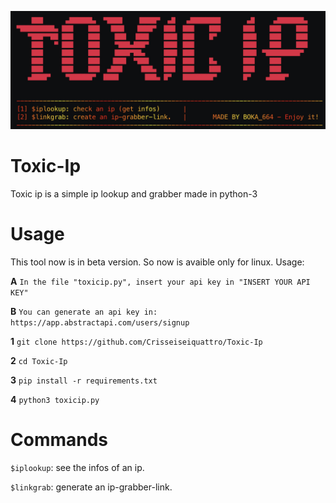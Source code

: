 ![image](78F8F52F-8AC4-4532-AA46-D1A32D6FB688.jpeg)
# Toxic-Ip
Toxic ip is a simple ip lookup and grabber made in python-3
# Usage
This tool now is in beta version. So now is avaible only for linux.
Usage:

**A** `In the file "toxicip.py", insert your api key in "INSERT YOUR API KEY"`

**B** `You can generate an api key in: https://app.abstractapi.com/users/signup`

**1** `git clone https://github.com/Crisseiseiquattro/Toxic-Ip`

**2** `cd Toxic-Ip`

**3** `pip install -r requirements.txt`

**4** `python3 toxicip.py`

# Commands

`$iplookup`: see the infos of an ip.

`$linkgrab`: generate an ip-grabber-link.
